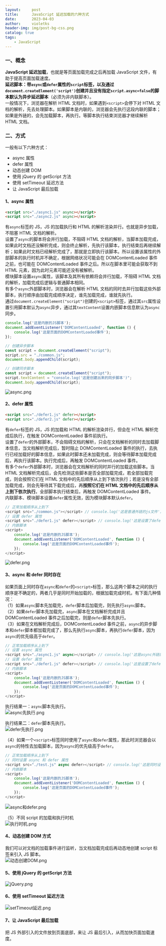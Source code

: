 ```yaml
---
layout:     post
title:      JavaScript 延迟加载的六种方式
date:       2023-04-03
author:     violetks
header-img: img/post-bg-css.png
catalog: true
tags:
    - JavaScript
---
```


### 一、概念
**JavaScript 延迟加载**，也就是等页面加载完成之后再加载 JavaScript 文件，有助于提高页面加载速度。<br>
**延迟脚本：**带`async`或`defer`属性的`script`标签，以及通过`document.createElement('script')`创建并且没有指定`script.async=false`的脚本默认为**异步延迟脚本**（必须为非内联脚本）。<br>
一般情况下，浏览器在解析 HTML 文档时，如果遇到`<script>`会停下对 HTML 文档的解析，先去处理脚本。如果脚本是内联的，浏览器会先执行这段内联的脚本；如果是外链的，会先加载脚本，再执行。等脚本执行结束浏览器才继续解析 HTML 文档。<br>

### 二、方式
一般有以下六种方式：<br>
- async 属性
- defer 属性
- 动态创建 DOM
- 使用 jQuery 的 getScript 方法
- 使用 setTimeout 延迟方法
- 让 JavaScript 最后加载

#### 1、async 属性
```html
<script src="./async1.js" async></script>
<script src="./async2.js" async></script>
```
有`async`标签的 JS，JS 的加载执行和 HTML 的解析渲染并行。也就是异步加载，不阻塞 HTML 文档的解析。<br>
设置了`async`的脚本将会并行加载，不阻碍 HTML 文档的解析，当脚本加载完成，如果此时文档还没解析完成，则会终止解析，先执行该脚本，执行结束后再继续解析；如果此时文档已经解析完成了，那就是立即执行该脚本。所以设置该属性的外部脚本的执行时机并不确定，根据网络状况可能会在 DOMContentLoaded 事件之前，也可能在 DOMContentLoaded 事件之后。所以在脚本里可能会获取不到 HTML 元素，因为此时元素可能还没有被解析。<br>
模块脚本设置`async`属性，该脚本及其所有依赖将会并行加载，不阻碍 HTML 文档的解析，加载完成后逻辑与普通脚本相同。<br>
有多个`async`外部脚本时，浏览器会在解析 HTML 文档的同时去并行加载这些外部脚本，执行顺序由加载完成顺序决定，谁先加载完成，谁就先执行。<br>
通过`document.createElement("script")`创建的`<script>`标签，通过其`src`属性设置引用脚本默认为`async`异步，通过其`textContent`设置内嵌脚本信息默认为`async`同步。<br>
```javascript
console.log('这是内嵌的JS脚本');
document.addEventListener('DOMContentLoaded', function () {
    console.log('这是页面的DOMContentLoaded事件');
});

// 创建异步脚本
const script = document.createElement("script");
script.src = "./common.js";
document.body.appendChild(script);

// 创建同步脚本
const script = document.createElement("script");
script.textContent = "console.log('这是创建出来的同步脚本')";
document.body.appendChild(script);
```

![async.png](/instructPic/async.png)

#### 2、defer 属性
```html
<script src="./defer1.js" defer></script>
<script src="./defer2.js" defer></script>
```
有`defer`标签的 JS，JS 的加载和 HTML 的解析渲染并行，但会在 HTML 解析完成后执行，在触发 DOMContentLoaded 事件前执行。<br>
设置了`defer`的外部脚本，不会阻碍文档的解析，只会在文档解析的同时去加载脚本信息，当文档解析完成后，暂时阻止 DOMContentLoaded 事件的执行，去执行已经加载好的脚本信息，如果此时脚本还未加载完成，则会等待脚本加载完成后，再执行该脚本。执行完成后，再触发 DOMContentLoaded 事件。<br>
有多个`defer`外部脚本时，浏览器会在文档解析的同时并行的加载这些脚本。当 HTML 文档解析完成后，会先检测这些脚本是否全部加载完成，若全部加载完成，则会按照它们在 HTML 文档中的先后顺序从上到下依次执行；若是没有全部加载完成，则会先等待其下载完成后，再**按照它们在 HTML 文档中的先后顺序从上到下依次执行**。全部脚本执行结束后，再触发 DOMContentLoaded 事件。<br>
内联脚本、模块脚本设置`defer`属性无效，因为模块脚本默认`defer`。<br>
```javascript
// 正常加载顺序从上到下
<script src="./common.js"></script> // console.log('这是普通外链的js文件');
// 设置 defer 属性
<script src="./defer1.js" defer></script> // console.log('这是设置了defer属性外链的js文件');
// 内嵌脚本
<script>
    console.log('这是内嵌的JS脚本');
    document.addEventListener('DOMContentLoaded', function () {
        console.log('这是页面的DOMContentLoaded事件');
    });
</script>
```

![defer.png](/instructPic/defer.png)

#### 3、async 和 defer 同时存在
如果页面上同时存在`async`和`defer`的`<script>`标签，那么这两个脚本之间的执行顺序是不确定的，两者几乎是同时开始加载的，根据加载完成时机，有下面几种情况：<br>
（1）如果`async`脚本先加载完，`defer`脚本后加载完，则先执行`async`脚本。<br>
（2）如果`defer`脚本先加载完，`async`脚本在文档解析完成并且 DOMContentLoaded 事件之后加载完，则是`defer`脚本先执行。<br>
（3）如果在文档解析完成后，DOMContentLoaded 事件之前，`async`的异步脚本和`defer`脚本都加载完成了，那么先执行`async`脚本，再执行`defer`脚本，因为`async`的优先级高于`defer`。<br>
```javascript
// 正常加载顺序从上到下
// 设置 async 属性
<script src="./async1.js" async></script> // console.log('这是async外链的js文件');
// 设置 defer 属性
<script src="./defer1.js" defer></script> // console.log('这是设置了defer属性外链的js文件');
// 内嵌脚本
<script>
    console.log('这是内嵌的JS脚本');
    document.addEventListener('DOMContentLoaded', function () {
        console.log('这是页面的DOMContentLoaded事件');
    });
</script>
```
执行结果一：`async`脚本先执行。<br>
![async先执行.png](/instructPic/async先执行.png)

执行结果二：`defer`脚本先执行。<br>
![defer先执行.png](/instructPic/defer先执行.png)

（4）如果一个`<script>`标签同时使用了`async`和`defer`属性，那此时浏览器会以`async`的特性去加载脚本，因为`async`的优先级高于`defer`。<br>
```javascript
// 正常加载顺序从上到下
// 同时设置 async 和 defer 属性
<script src="./test.js" async defer></script> // console.log('这是同时设置了async和defer的脚本');
// 内嵌脚本
<script>
    console.log('这是内嵌的JS脚本');
    document.addEventListener('DOMContentLoaded', function () {
        console.log('这是页面的DOMContentLoaded事件');
    });
</script>
```

![async和defer.png](/instructPic/async和defer.png)

（5）不同 script 的加载和执行时机<br>
![执行时机.png](/instructPic/执行时机.png)

#### 4、动态创建 DOM 方式
我们可以对文档的加载事件进行监听，当文档加载完成后再动态地创建 script 标签来引入 JS 脚本。<br>
![动态创建DOM.png](/instructPic/动态创建DOM.png)

#### 5、使用 jQuery 的 getScript 方法
![jQuery.png](/instructPic/jQuery.png)

#### 6、使用 setTimeout 延迟方法
![setTimeout延迟.png](/instructPic/setTimeout延迟.png)

#### 7、让 JavaScript 最后加载
把 JS 外部引入的文件放到页面底部，来让 JS 最后引入，从而加快页面加载速度。<br>